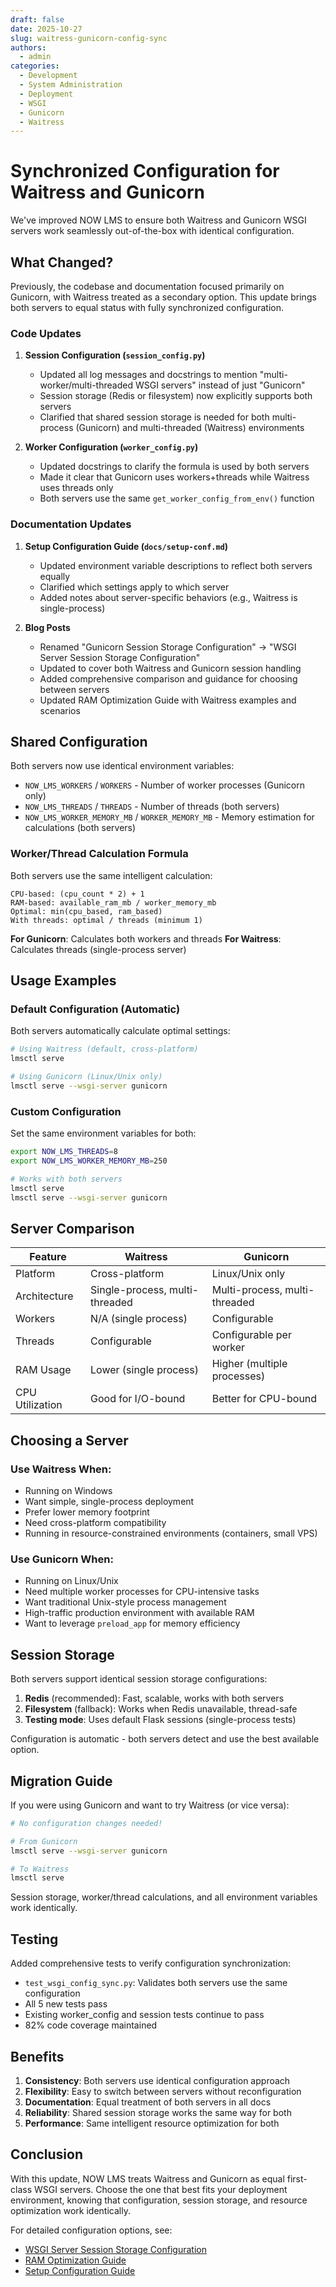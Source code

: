 ```yaml
---
draft: false
date: 2025-10-27
slug: waitress-gunicorn-config-sync
authors:
  - admin
categories:
  - Development
  - System Administration
  - Deployment
  - WSGI
  - Gunicorn
  - Waitress
---
```


# Synchronized Configuration for Waitress and Gunicorn

We've improved NOW LMS to ensure both Waitress and Gunicorn WSGI servers work seamlessly out-of-the-box with identical configuration.

<!-- more -->

## What Changed?

Previously, the codebase and documentation focused primarily on Gunicorn, with Waitress treated as a secondary option. This update brings both servers to equal status with fully synchronized configuration.

### Code Updates

1. **Session Configuration (`session_config.py`)**
   - Updated all log messages and docstrings to mention "multi-worker/multi-threaded WSGI servers" instead of just "Gunicorn"
   - Session storage (Redis or filesystem) now explicitly supports both servers
   - Clarified that shared session storage is needed for both multi-process (Gunicorn) and multi-threaded (Waitress) environments

2. **Worker Configuration (`worker_config.py`)**
   - Updated docstrings to clarify the formula is used by both servers
   - Made it clear that Gunicorn uses workers+threads while Waitress uses threads only
   - Both servers use the same `get_worker_config_from_env()` function

### Documentation Updates

1. **Setup Configuration Guide (`docs/setup-conf.md`)**
   - Updated environment variable descriptions to reflect both servers equally
   - Clarified which settings apply to which server
   - Added notes about server-specific behaviors (e.g., Waitress is single-process)

2. **Blog Posts**
   - Renamed "Gunicorn Session Storage Configuration" → "WSGI Server Session Storage Configuration"
   - Updated to cover both Waitress and Gunicorn session handling
   - Added comprehensive comparison and guidance for choosing between servers
   - Updated RAM Optimization Guide with Waitress examples and scenarios

## Shared Configuration

Both servers now use identical environment variables:

- `NOW_LMS_WORKERS` / `WORKERS` - Number of worker processes (Gunicorn only)
- `NOW_LMS_THREADS` / `THREADS` - Number of threads (both servers)
- `NOW_LMS_WORKER_MEMORY_MB` / `WORKER_MEMORY_MB` - Memory estimation for calculations (both servers)

### Worker/Thread Calculation Formula

Both servers use the same intelligent calculation:

```
CPU-based: (cpu_count * 2) + 1
RAM-based: available_ram_mb / worker_memory_mb
Optimal: min(cpu_based, ram_based)
With threads: optimal / threads (minimum 1)
```

**For Gunicorn**: Calculates both workers and threads
**For Waitress**: Calculates threads (single-process server)

## Usage Examples

### Default Configuration (Automatic)

Both servers automatically calculate optimal settings:

```bash
# Using Waitress (default, cross-platform)
lmsctl serve

# Using Gunicorn (Linux/Unix only)
lmsctl serve --wsgi-server gunicorn
```

### Custom Configuration

Set the same environment variables for both:

```bash
export NOW_LMS_THREADS=8
export NOW_LMS_WORKER_MEMORY_MB=250

# Works with both servers
lmsctl serve
lmsctl serve --wsgi-server gunicorn
```

## Server Comparison

| Feature | Waitress | Gunicorn |
|---------|----------|----------|
| Platform | Cross-platform | Linux/Unix only |
| Architecture | Single-process, multi-threaded | Multi-process, multi-threaded |
| Workers | N/A (single process) | Configurable |
| Threads | Configurable | Configurable per worker |
| RAM Usage | Lower (single process) | Higher (multiple processes) |
| CPU Utilization | Good for I/O-bound | Better for CPU-bound |

## Choosing a Server

### Use Waitress When:
- Running on Windows
- Want simple, single-process deployment
- Prefer lower memory footprint
- Need cross-platform compatibility
- Running in resource-constrained environments (containers, small VPS)

### Use Gunicorn When:
- Running on Linux/Unix
- Need multiple worker processes for CPU-intensive tasks
- Want traditional Unix-style process management
- High-traffic production environment with available RAM
- Want to leverage `preload_app` for memory efficiency

## Session Storage

Both servers support identical session storage configurations:

1. **Redis** (recommended): Fast, scalable, works with both servers
2. **Filesystem** (fallback): Works when Redis unavailable, thread-safe
3. **Testing mode**: Uses default Flask sessions (single-process tests)

Configuration is automatic - both servers detect and use the best available option.

## Migration Guide

If you were using Gunicorn and want to try Waitress (or vice versa):

```bash
# No configuration changes needed!

# From Gunicorn
lmsctl serve --wsgi-server gunicorn

# To Waitress
lmsctl serve
```

Session storage, worker/thread calculations, and all environment variables work identically.

## Testing

Added comprehensive tests to verify configuration synchronization:

- `test_wsgi_config_sync.py`: Validates both servers use the same configuration
- All 5 new tests pass
- Existing worker_config and session tests continue to pass
- 82% code coverage maintained

## Benefits

1. **Consistency**: Both servers use identical configuration approach
2. **Flexibility**: Easy to switch between servers without reconfiguration  
3. **Documentation**: Equal treatment of both servers in all docs
4. **Reliability**: Shared session storage works the same way for both
5. **Performance**: Same intelligent resource optimization for both

## Conclusion

With this update, NOW LMS treats Waitress and Gunicorn as equal first-class WSGI servers. Choose the one that best fits your deployment environment, knowing that configuration, session storage, and resource optimization work identically.

For detailed configuration options, see:
- [WSGI Server Session Storage Configuration](wsgi-session-storage.md)
- [RAM Optimization Guide](ram-optimization.md)
- [Setup Configuration Guide](../../setup-conf.md)
